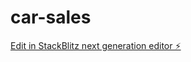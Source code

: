 # car-sales

[Edit in StackBlitz next generation editor ⚡️](https://stackblitz.com/~/github.com/swaminator/car-sales)